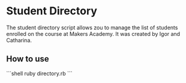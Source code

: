 <h1>Student Directory</h1>


<p>The student directory script allows zou to manage the list of students enrolled on the course at Makers Academy. It was created by Igor and Catharina.</p>

<h2>How to use</h2>

<p>```shell
ruby directory.rb
```</p>